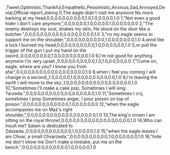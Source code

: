 ,Tweet,Optimistic,Thankful,Empathetic,Pessimistic,Anxious,Sad,Annoyed,Denial,Official report,Joking
0,The eagle didn't visit me anymore No more barking at my head,0.0,0.0,0.0,0.0,0.0,1.0,1.0,0.0,0.0,1.0
1,"Not even a good hider I don't care anymore,",0.0,0.0,0.0,1.0,0.0,0.0,1.0,0.0,0.0,0.0
2,"The enemy destroys my soul, shakes my skin, He stood on the door like a butcher.",0.0,0.0,0.0,0.0,0.0,0.0,0.0,0.0,0.0,1.0
3,"no my eagle seems to support me on the shoulder,",0.0,0.0,0.0,0.0,0.0,1.0,0.0,0.0,0.0,1.0
4,wind like a lock I burned my head,0.0,0.0,0.0,0.0,0.0,1.0,0.0,0.0,0.0,1.0
5,or pull the trigger of the gun I put my hand on the sword.,0.0,0.0,0.0,0.0,1.0,0.0,0.0,0.0,0.0,1.0
6,I'm not good for anything anymore I'm very upset.,0.0,0.0,0.0,0.0,0.0,1.0,1.0,0.0,0.0,0.0
7,"Come on, eagle, where are you? I know you from afar",0.0,0.0,0.0,0.0,0.0,0.0,0.0,0.0,0.0,1.0
8,when i feel you coming I will change in a second;,1.0,0.0,0.0,1.0,0.0,0.0,0.0,0.0,0.0,1.0
9,I'm leaving the earth I will move to the sky.,1.0,0.0,0.0,0.0,0.0,0.0,0.0,0.0,0.0,1.0
10,"Sometimes I'll make a cake pop, Sometimes I will sing Tarzeda.",0.0,0.0,0.0,0.0,0.0,0.0,0.0,0.0,0.0,1.0
11,"Sometimes I cry, sometimes I pray Sometimes anger, I pour poison on top of poison.",0.0,0.0,0.0,0.0,0.0,0.0,1.0,0.0,0.0,0.0
12,"when the eagle accompanies me on Maz's right shoulder,",0.0,0.0,0.0,0.0,0.0,0.0,0.0,0.0,0.0,1.0
13,The king's crown I am sitting on the royal throne!,0.0,0.0,0.0,0.0,0.0,0.0,0.0,0.0,0.0,1.0
14,Who can insult me? Salam is dedicated to Zdazeda.,0.0,0.0,0.0,0.0,0.0,0.0,1.0,0.0,0.0,1.0
15,"when the eagle leaves I am Chvar, a small Chvarzeda.",0.0,0.0,0.0,0.0,0.0,1.0,0.0,0.0,0.0,1.0
16,"hide me don't show me Don't make a mistake, put me on the bench.",0.0,0.0,0.0,0.0,0.0,0.0,1.0,0.0,0.0,1.0

